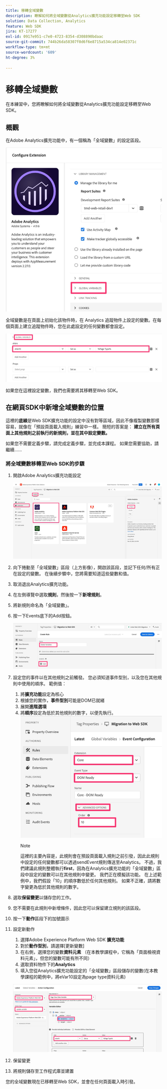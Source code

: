 ```yaml
---
title: 移轉全域變數
description: 瞭解如何將全域變數從Analytics擴充功能設定移轉至Web SDK
solution: Data Collection, Analytics
feature: Web SDK
jira: KT-17277
exl-id: 0917e951-c7e0-4723-8354-d308890bdaac
source-git-commit: 744b26da58307f0d6f6e8715a534ca814e02371c
workflow-type: tm+mt
source-wordcount: '609'
ht-degree: 3%

---
```


# 移轉全域變數

在本練習中，您將瞭解如何將全域變數從Analytics擴充功能設定移轉至Web SDK。

## 概觀

在Adobe Analytics擴充功能中，有一個稱為「全域變數」的設定區段。

![全域變數標籤](assets/analytics-global-variables-label.jpg)

全域變數是在頁面上初始化該物件時，在 Analytics 追蹤物件上設定的變數。在每個頁面上建立追蹤物件時，您在此處設定的任何變數都會設定。

![全域變數集](assets/analytics-set-global-variables.jpg)

如果您在這裡設定變數，我們也需要將其移轉至Web SDK。

## 在網頁SDK中新增全域變數的位置

這裡的&#x200B;**底線**是Web SDK擴充功能的設定中沒有對等區域，因此不像複製變數那樣容易，就像在「預設頁面載入規則」練習中一樣。
簡短的答案是： **建立在所有頁面上其他規則之前執行的新規則，並在其中設定變數。**

如果您不需要定義步驟，請完成定義步驟，並完成本課程。 如果您需要協助，請繼續……

### 將全域變數移轉至Web SDK的步驟

1. 開啟Adobe Analytics擴充功能設定

   ![AA擴充功能組態](assets/configure-analytics-extension.jpg)

1. 向下捲動至「全域變數」區段（上方影像），開啟該區段，並記下任何/所有正在設定的變數。 在後續步驟中，您將需要知道這些變數和值。
1. 取消退出Analytics擴充功能。
1. 在左側導覽中選取&#x200B;**規則**，然後按一下&#x200B;**新增規則**。
1. 將新規則命名為「全域變數」。
1. 按一下Events底下的Add按鈕。

   ![全域變數規則1](assets/global-variable-rule-1.jpg)

1. 設定您的事件以在其他規則之前觸發。 您必須知道事件型別，以及您在其他規則中使用的順序。 範例值：
   1. 將&#x200B;**擴充功能**&#x200B;設定為核心
   1. 根據您的實作，**事件型別**&#x200B;可能是DOM已就緒
   1. 展開&#x200B;**進階選項**
   1. 將&#x200B;**順序**設定為低於其他規則的數字，以便先執行。
      ![設定全域變數事件](assets/configure-global-variable-event.jpg)
      >[!NOTE]
      >
      >這裡的主要內容是，此規則會在預設頁面載入規則之前引發，因此此規則中設定的任何變數都可以透過sendEvent規則傳送至Analytics。 不過，我們建議此規則整體執行&#x200B;**first**，因為在Analytics擴充功能的「全域變數」區段中設定的變數可以在其他規則中變更。 我們正在模擬該功能。 在上述範例中，我們假設「10」的順序數低於任何其他規則。 如果不正確，請將數字變更為低於其他規則的數字。
1. 選取&#x200B;**保留變更**&#x200B;以儲存您的工作。
1. 您不需要在此規則中新增條件，因此您可以保留建立規則的該區段。
1. 按一下&#x200B;**動作**&#x200B;區段下的加號圖示
1. 設定新動作
   1. 選擇Adobe Experience Platform Web SDK **擴充功能**
   1. 對於&#x200B;**動作型別**，請選擇[更新變數]
   1. 在右側，選擇您的變數&#x200B;**資料元素** （在本教學課程中，它稱為「頁面檢視資料元素」，但您的變數可能有所不同）
   1. 選取資料物件下的&#x200B;**Analytics**
   1. 填入您從Analytics擴充功能設定的「全域變數」區段儲存的變數(在本教學課程的範例中，將eVar10設定為page type資料元素)

   ![websdk-global-variables-action](assets/websdk-global-variables-action.jpg)

1. 保留變更
1. 將規則儲存至工作程式庫並建置

您的全域變數現在已移轉至Web SDK，並會在任何頁面載入時引發。
